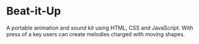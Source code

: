 # Beat-it-Up
A portable animation and sound kit using HTML, CSS and JavaScript. With press of a key users can create melodies charged with moving shapes.
